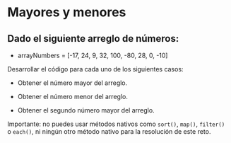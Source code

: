 # Mayores y menores

## Dado el siguiente arreglo de números: 
- arrayNumbers = [-17, 24, 9, 32, 100, -80, 28, 0, -10]


Desarrollar el código​ para cada uno de los siguientes casos:

- Obtener el número mayor del arreglo.

- Obtener el número menor del arreglo.

- Obtener el segundo número mayor del arreglo.

Importante: no puedes usar métodos nativos como `sort()`, `map()`, `filter()` o `each()`, ni ningún otro método nativo para la resolución de este reto.